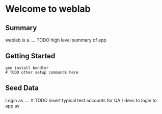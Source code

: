 # Welcome to weblab

## Summary

weblab is a .... TODO high level summary of app

## Getting Started

    gem install bundler
    # TODO other setup commands here
    
## Seed Data

Login as ....  # TODO insert typical test accounts for QA / devs to login to app as

